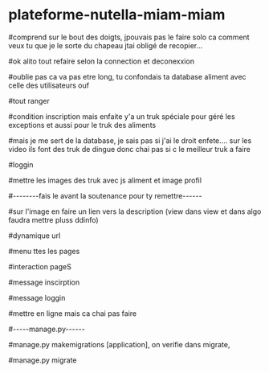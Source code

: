 # plateforme-nutella-miam-miam

#comprend sur le bout des doigts, jpouvais pas le faire solo ca comment veux tu que je le sorte du chapeau jtai obligé de recopier...

#ok alito tout refaire selon la connection et deconexxion

#oublie pas ca va pas etre long, tu confondais ta database aliment avec celle des utilisateurs ouf

#tout ranger

#condition inscription mais enfaite y'a un truk spéciale pour géré les exceptions et aussi pour le truk des aliments

#mais je me sert de la database, je sais pas si j'ai le droit enfete.... sur les video ils font des truk de dingue donc chai pas si c le meilleur truk a faire

#loggin

#mettre les images des truk avec js aliment et image profil



#--------fais le avant la soutenance pour ty remettre------

#sur l'image en faire un lien vers la description (view dans view et dans algo faudra mettre pluss ddinfo)

#dynamique url

#menu ttes les pages

#interaction pageS

#message inscirption

#message loggin

#mettre en ligne mais ca chai pas faire



#-----manage.py------

#manage.py makemigrations [application], on verifie dans migrate, 

#manage.py migrate

